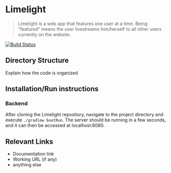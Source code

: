 # Limelight

> Limelight is a web app that features one user at a time. Being “featured” means the user livestreams him/herself to all other users currently on the website. 

[![Build Status](https://travis-ci.org/CS130-W20/team-B9.svg?branch=master)](https://travis-ci.org/CS130-W20/team-B9)

## Directory Structure
Explain how the code is organized

## Installation/Run instructions
### Backend
After cloning the Limelight repository, navigate to the project directory and execute `./gradlew bootRun`. The server should be running in a few seconds, and it can then be accessed at localhost:8080.

## Relevant Links 
- Documentation link
- Working URL (if any)
- anything else


